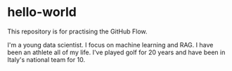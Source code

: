 # hello-world
This repository is for practising the GitHub Flow.

I'm a young data scientist. I focus on machine learning and RAG. I have been an athlete all of my life. I've played golf for 20 years and have been in Italy's national team for 10. 
